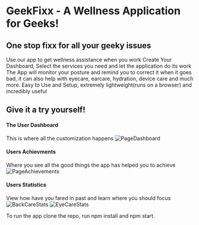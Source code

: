 # GeekFixx - A Wellness Application for Geeks!

## One stop fixx for all your geeky issues
Use our app to get wellness assistance when you work
Create Your Dashboard, Select the services you need and let the application do its work
The App will monitor your posture and remind you to correct it when it goes bad, it can also help with eyecare, earcare, hydration, device care and much more.
Easy to Use and Setup, extremely lightweight(runs on a browser) and incredibly useful

## Give it a try yourself!
#### The User Dashboard
This is where all the customization happens
![PageDashboard](https://github.com/Rajat255/GeekFixx-ReactApp/assets/78610455/84ce0aff-dfb6-4cc3-a188-6f9c150ea90e)


#### Users Achievments
Where you see all the good things the app has helped you to achieve
![PageAchievements](https://github.com/Rajat255/GeekFixx-ReactApp/assets/78610455/f88b8d0b-5df9-4464-8b73-e32dff1832c6)


#### Users Statistics
View how have you fared in past and learn where you should focus
![BackCareStats](https://github.com/Rajat255/GeekFixx-ReactApp/assets/78610455/5aa06aa9-e9fc-4a57-91c7-7ee914f356d6)
![EyeCareStats](https://github.com/Rajat255/GeekFixx-ReactApp/assets/78610455/15cd4e45-5ce7-49ee-a2c9-68e7db019741)


To run the app clone the repo, run npm install and npm start.
